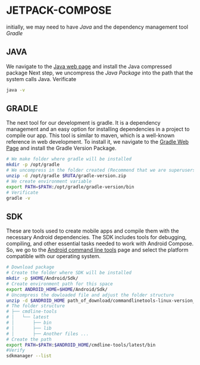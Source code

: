 # JETPACK-COMPOSE
initially, we may need to have *Java* and the dependency management tool *Gradle*
## JAVA
We navigate to the [Java web page](https://www.java.com/es/download/linux_manual.jsp) and install the Java compressed package 
Next step, we uncompress the _Java Package_ into the path that the system calls Java.
Verificate
```bash
java -v
```
## GRADLE
The next tool for our development is gradle. It is a dependency management and an easy option for installing dependencies in a project to compile our app. This tool is similar to maven, which is a well-known reference in web development.
To install it, we navigate to the [Gradle Web Page](https://gradle.org/releases/) and install the Gradle Version Package.
```bash
# We make folder where gradle will be installed
mkdir -p /opt/gradle
# We uncompress in the folder created (Recommend that we are superusers)
unzip -d /opt/gradle $RUTA/gradle-version.zip
# We create environment variable
export PATH=$PATH:/opt/gradle/gradle-version/bin
# Verificate
gradle -v
```
##  SDK
These are tools used to create mobile apps and compile them with the necessary Android dependencies. The SDK includes tools for debugging, compiling, and other essential tasks needed to work with Android Compose.
So, we go to the [Android command line tools](https://developer.android.com/studio#command-line-tools-only) page and select the  platform compatible with our operating system.
```bash
# Download package
# Create the folder where SDK will be installed
mkdir -p $HOME/Android/Sdk/
# Create environment path for this space
export ANDROID_HOME=$HOME/Android/Sdk/
# Uncompress the dowloaded file and adjust the folder structure
unzip -d $ANDROID_HOME path_of_download/commandlinetools-linux-version_latest.zip
# The folder structure
# ├── cmdline-tools
# │   └── latest
# │       ├── bin
# │       ├── lib
# │       ├── Another files ...
# Create the path
export PATH=$PATH:$ANDROID_HOME/cmdline-tools/latest/bin
#Verify
sdkmanager --list

```
